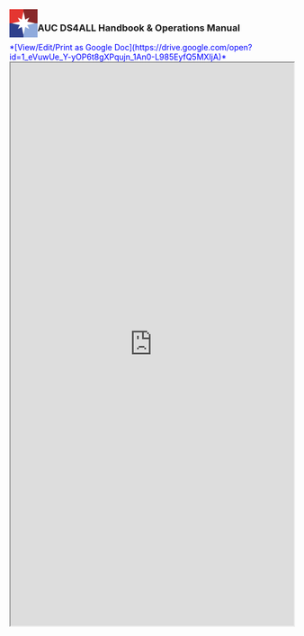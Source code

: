 <head>
  <meta name="robots" content="noindex">
  <link rel="shortcut icon" type="image/x-icon" href="images/favicon/favicon.ico">
</head>
<img src="/images/ds4all_logo_1200x1200.png" width="50" align="left">

### AUC DS4ALL Handbook & Operations Manual
<span style="color:blue">
   *[View/Edit/Print as Google Doc](https://drive.google.com/open?id=1_eVuwUe_Y-yOP6t8gXPqujn_1An0-L985EyfQ5MXIjA)* 
</span>
<iframe width='100%' height='1000px' src="https://docs.google.com/document/d/e/2PACX-1vSbp1RoSMKDk3w1s1btT3SkyRug_VNysbAsDcggVs-Adc_9sD2e1tyHGgka-6olNLCflgxZZQbfgScZ/pub?embedded=true"></iframe>
